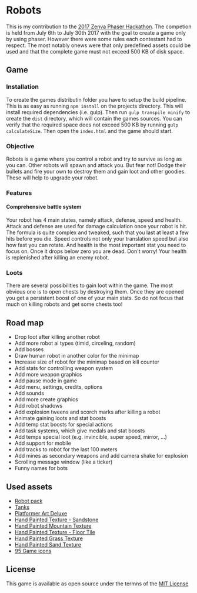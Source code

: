 # Robots

This is my contribution to the [2017 Zenva Phaser Hackathon](https://gamedevacademy.org/first-zenva-phaser-hackathon/?a=13). 
The competion is held from July 6th to July 30th 2017 with the goal to create
a game only by using phaser. However there were some rules each contestant 
had to respect. The most notably onews were that only predefined assets 
could be used and that the complete game must not exceed 500 KB of disk space.

## Game

### Installation

To create the games distributin folder you have to setup the build
pipeline. This is as easy as running `npm install` on the projects 
directory. This will install required dependencies (i.e. gulp). Then 
run `gulp transpile minify` to create the `dist` directory, which will
contain the games sources. You can verify that the required space does not
exceed 500 KB by running `gulp calculateSize`. Then open the `index.html`
and the game should start.

### Objective

Robots is a game where you control a robot and try to survive as long as
you can. Other robots will spawn and attack you. But fear not! Dodge 
their bullets and fire your own to destroy them and gain loot and other 
goodies. These will help to upgrade your robot. 

### Features

#### Comprehensive battle system

Your robot has 4 main states, namely attack, defense, speed and health.
Attack and defense are used for damage calculation once your robot is hit. 
The formula is quite complex and tweaked, such that you last at least a few 
hits before you die. Speed controls not only your translation speed but 
also how fast you can rotate. And health is the most important stat you 
need to focus on. Once it drops below zero you are dead. Don't worry!
Your health is replenished after killing an enemy robot.

### Loots

There are several possibilities to gain loot within the game. The most 
obvious one is to open chests by destroying them. Once they are opened
you get a persistent boost of one of your main stats. So do not focus 
that much on killing robots and get some chests too!

## Road map

* Drop loot after killing another robot
* Add more robot ai types (timid, circeling, random)
* Add bosses
* Draw human robot in another color for the minimap
* Increase size of robot for the minimap based on kill counter
* Add stats for controlling weapon system
* Add more weapon graphics
* Add pause mode in game
* Add menu, settings, credits, options
* Add sounds
* Add more create graphics
* Add robot shadows
* Add explosion tweens and scorch marks after killing a robot
* Animate gaining loots and stat boosts
* Add temp stat boosts for special actions
* Add task systems, which give medals and stat boosts
* Add temps special loot (e.g. invincible, super speed, mirror, ...)
* Add support for mobile
* Add tracks to robot for the last 100 meters
* Add mines as secondary weapons and add camera shake for explosion
* Scrolling message window (like a ticker)
* Funny names for bots

## Used assets

* [Robot pack](http://kenney.nl/assets/robot-pack)
* [Tanks](http://kenney.nl/assets/tanks)
* [Platformer Art Deluxe](http://kenney.nl/assets/platformer-art-deluxe)
* [Hand Painted Texture - Sandstone](https://opengameart.org/content/hand-painted-texture-sandstone)
* [Hand Painted Mountain Texture](https://opengameart.org/content/hand-painted-mountain-texture)
* [Hand Painted Texture - Floor Tile](https://opengameart.org/content/hand-painted-texture-floor-tile)
* [Hand Painted Grass Texture](https://opengameart.org/content/hand-painted-grass-texture)
* [Hand Painted Sand Texture](https://opengameart.org/content/hand-painted-sand-texture-0)
* [95 Game icons](https://opengameart.org/content/95-game-icons)

## License

This game is available as open source under the termns of the [MIT License](https://opensource.org/licenses/MIT)